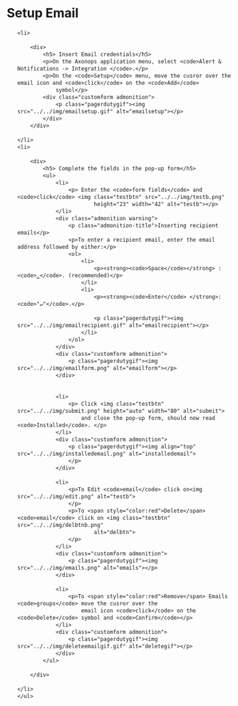 # Setup Email

<ol>

    <li>

        <div>
            <h5> Insert Email credentials</h5>
            <p>On the Axonops application menu, select <code>Alert & Notifications -> Integration </code>.</p>
            <p>On the <code>Setup</code> menu, move the cusror over the email icon and <code>click</code> on the <code>Add</code>
                symbol</p>
            <div class="customform admonition">
                <p class="pagerdutygif"><img src="../../img/emailsetup.gif" alt="emailsetup"></p>
            </div>
        </div>

    </li>
    <li>

        <div>
            <h5> Complete the fields in the pop-up form</h5>
            <ul>
                <li>
                    <p> Enter the <code>form fields</code> and <code>click</code> <img class="testbtn" src="../../img/testb.png"
                            height="23" width="42" alt="testb"></p>
                </li>
                <div class="admonition warning">
                    <p class="admonition-title">Inserting recipient emails</p>
                    <p>To enter a recipient email, enter the email address followed by either:</p>
                    <ol>
                        <li>
                            <p><strong><code>Space</code></strong> : <code>␣</code>. (recommended)</p>
                        </li>
                        <li>
                            <p><strong><code>Enter</code> </strong>: <code>"↵"</code>.</p>

                            <p class="pagerdutygif"><img src="../../img/emailrecipient.gif" alt="emailrecipient"></p>
                        </li>
                    </ol>
                </div>
                <div class="customform admonition">
                    <p class="pagerdutygif"><img src="../../img/emailform.png" alt="emailform"></p>
                </div>


                <li>
                    <p> Click <img class="testbtn" src="../../img/submit.png" height="auto" width="80" alt="submit">
                        and close the pop-up form, should now read <code>Installed</code>. </p>
                </li>
                <div class="customform admonition">
                    <p class="pagerdutygif"><img align="top" src="../../img/installedemail.png" alt="installedemail">
                    </p>
                </div>

                <li>
                    <p>To Edit <code>email</code> click on<img src="../../img/edit.png" alt="testb">
                    </p>
                    <p>To <span style="color:red">Delete</span> <code>email</code> click on <img class="testbtn" src="../../img/delbtnb.png"
                            alt="delbtn">
                    </p>
                </li>
                <div class="customform admonition">
                    <p class="pagerdutygif"><img src="../../img/emails.png" alt="emails"></p>
                </div>

                <li>
                    <p>To <span style="color:red">Remove</span> Emails <code>groups</code> move the cusror over the
                        email icon <code>click</code> on the <code>Delete</code> symbol and <code>Confirm</code></p>
                </li>
                <div class="customform admonition">
                    <p class="pagerdutygif"><img src="../../img/deleteemailgif.gif" alt="deletegif"></p>
                </div>
            </ul>

        </div>

    </li>
    </ul>